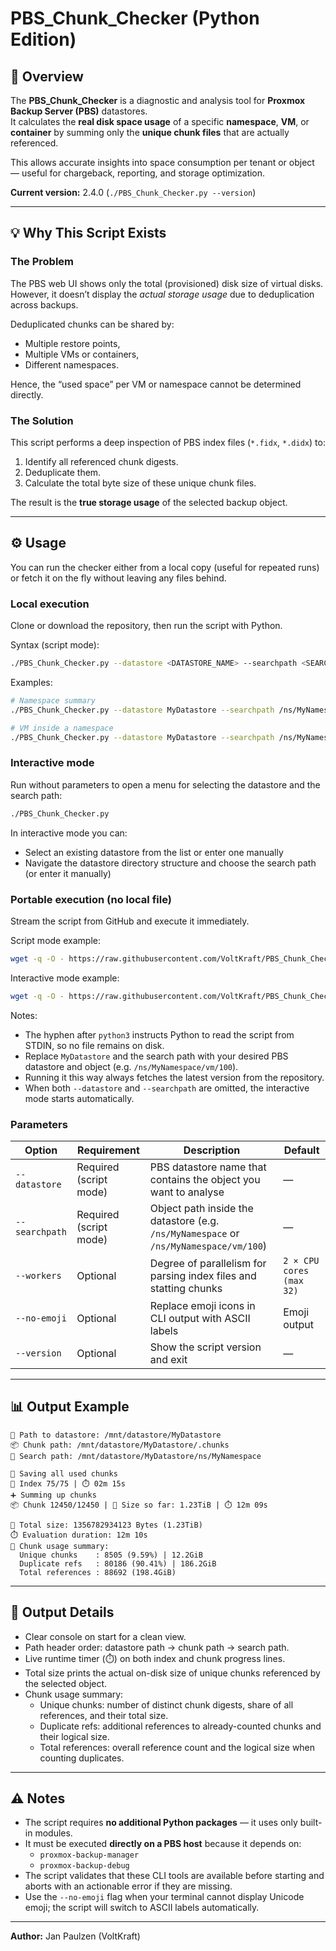 # PBS_Chunk_Checker (Python Edition)

## 🧩 Overview

The **PBS_Chunk_Checker** is a diagnostic and analysis tool for **Proxmox Backup Server (PBS)** datastores.  
It calculates the **real disk space usage** of a specific **namespace**, **VM**, or **container** by summing only the **unique chunk files** that are actually referenced.

This allows accurate insights into space consumption per tenant or object — useful for chargeback, reporting, and storage optimization.

**Current version:** 2.4.0 (`./PBS_Chunk_Checker.py --version`)

---

## 💡 Why This Script Exists

### The Problem
The PBS web UI shows only the total (provisioned) disk size of virtual disks.  
However, it doesn’t display the *actual storage usage* due to deduplication across backups.

Deduplicated chunks can be shared by:
- Multiple restore points,
- Multiple VMs or containers,
- Different namespaces.

Hence, the “used space” per VM or namespace cannot be determined directly.

### The Solution
This script performs a deep inspection of PBS index files (`*.fidx`, `*.didx`) to:
1. Identify all referenced chunk digests.
2. Deduplicate them.
3. Calculate the total byte size of these unique chunk files.

The result is the **true storage usage** of the selected backup object.

---

## ⚙️ Usage

You can run the checker either from a local copy (useful for repeated runs) or fetch it on the fly without leaving any files behind.

### Local execution
Clone or download the repository, then run the script with Python.

Syntax (script mode):
```bash
./PBS_Chunk_Checker.py --datastore <DATASTORE_NAME> --searchpath <SEARCH_PATH> [--workers N]
```

Examples:
```bash
# Namespace summary
./PBS_Chunk_Checker.py --datastore MyDatastore --searchpath /ns/MyNamespace

# VM inside a namespace
./PBS_Chunk_Checker.py --datastore MyDatastore --searchpath /ns/MyNamespace/vm/100
```

### Interactive mode
Run without parameters to open a menu for selecting the datastore and the search path:

```bash
./PBS_Chunk_Checker.py
```

In interactive mode you can:
- Select an existing datastore from the list or enter one manually
- Navigate the datastore directory structure and choose the search path (or enter it manually)

### Portable execution (no local file)
Stream the script from GitHub and execute it immediately.

Script mode example:

```bash
wget -q -O - https://raw.githubusercontent.com/VoltKraft/PBS_Chunk_Checker/main/PBS_Chunk_Checker.py | python3 - --datastore MyDatastore --searchpath /ns/MyNamespace
```

Interactive mode example:

```bash
wget -q -O - https://raw.githubusercontent.com/VoltKraft/PBS_Chunk_Checker/main/PBS_Chunk_Checker.py | python3 -
```

Notes:
- The hyphen after `python3` instructs Python to read the script from STDIN, so no file remains on disk.
- Replace `MyDatastore` and the search path with your desired PBS datastore and object (e.g. `/ns/MyNamespace/vm/100`).
- Running it this way always fetches the latest version from the repository.
- When both `--datastore` and `--searchpath` are omitted, the interactive mode starts automatically.

### Parameters
| Option | Requirement | Description | Default |
|--------|-------------|-------------|---------|
| `--datastore` | Required (script mode) | PBS datastore name that contains the object you want to analyse | — |
| `--searchpath` | Required (script mode) | Object path inside the datastore (e.g. `/ns/MyNamespace` or `/ns/MyNamespace/vm/100`) | — |
| `--workers` | Optional | Degree of parallelism for parsing index files and statting chunks | `2 × CPU cores (max 32)` |
| `--no-emoji` | Optional | Replace emoji icons in CLI output with ASCII labels | Emoji output |
| `--version` | Optional | Show the script version and exit | — |

---

## 📊 Output Example

```
📁 Path to datastore: /mnt/datastore/MyDatastore
📦 Chunk path: /mnt/datastore/MyDatastore/.chunks
📁 Search path: /mnt/datastore/MyDatastore/ns/MyNamespace

💾 Saving all used chunks
📄 Index 75/75 | ⏱️ 02m 15s
➕ Summing up chunks
📦 Chunk 12450/12450 | 🧮 Size so far: 1.23TiB | ⏱️ 12m 09s

🧮 Total size: 1356782934123 Bytes (1.23TiB)
⏱️ Evaluation duration: 12m 10s
🧩 Chunk usage summary:
  Unique chunks    : 8505 (9.59%) | 12.2GiB
  Duplicate refs   : 80186 (90.41%) | 186.2GiB
  Total references : 88692 (198.4GiB)
```

---

## 🧾 Output Details

- Clear console on start for a clean view.
- Path header order: datastore path → chunk path → search path.
- Live runtime timer (⏱️) on both index and chunk progress lines.
- Total size prints the actual on-disk size of unique chunks referenced by the selected object.
- Chunk usage summary:
  - Unique chunks: number of distinct chunk digests, share of all references, and their total size.
  - Duplicate refs: additional references to already-counted chunks and their logical size.
  - Total references: overall reference count and the logical size when counting duplicates.

---

## ⚠️ Notes

- The script requires **no additional Python packages** — it uses only built-in modules.
- It must be executed **directly on a PBS host** because it depends on:
  - `proxmox-backup-manager`
  - `proxmox-backup-debug`
- The script validates that these CLI tools are available before starting and aborts with an actionable error if they are missing.
- Use the `--no-emoji` flag when your terminal cannot display Unicode emoji; the script will switch to ASCII labels automatically.

---

**Author:** Jan Paulzen (VoltKraft)
